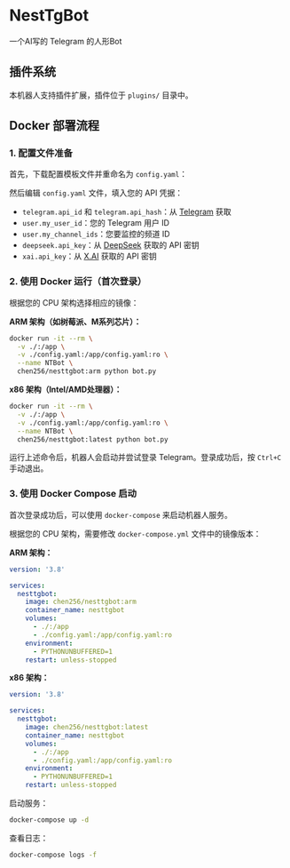 # NestTgBot

一个AI写的 Telegram 的人形Bot

## 插件系统

本机器人支持插件扩展，插件位于 `plugins/` 目录中。

## Docker 部署流程

### 1. 配置文件准备

首先，下载配置模板文件并重命名为 `config.yaml`：


然后编辑 `config.yaml` 文件，填入您的 API 凭据：

- `telegram.api_id` 和 `telegram.api_hash`：从 [Telegram](https://my.telegram.org/) 获取
- `user.my_user_id`：您的 Telegram 用户 ID
- `user.my_channel_ids`：您要监控的频道 ID
- `deepseek.api_key`：从 [DeepSeek](https://platform.deepseek.com/) 获取的 API 密钥
- `xai.api_key`：从 [X.AI](https://x.ai/) 获取的 API 密钥

### 2. 使用 Docker 运行（首次登录）

根据您的 CPU 架构选择相应的镜像：

**ARM 架构（如树莓派、M系列芯片）：**
```bash
docker run -it --rm \
  -v ./:/app \
  -v ./config.yaml:/app/config.yaml:ro \
  --name NTBot \
  chen256/nesttgbot:arm python bot.py
```

**x86 架构（Intel/AMD处理器）：**
```bash
docker run -it --rm \
  -v ./:/app \
  -v ./config.yaml:/app/config.yaml:ro \
  --name NTBot \
  chen256/nesttgbot:latest python bot.py
```

运行上述命令后，机器人会启动并尝试登录 Telegram。登录成功后，按 `Ctrl+C` 手动退出。

### 3. 使用 Docker Compose 启动

首次登录成功后，可以使用 `docker-compose` 来启动机器人服务。

根据您的 CPU 架构，需要修改 `docker-compose.yml` 文件中的镜像版本：

**ARM 架构：**
```yaml
version: '3.8'

services:
  nesttgbot:
    image: chen256/nesttgbot:arm
    container_name: nesttgbot
    volumes:
      - ./:/app
      - ./config.yaml:/app/config.yaml:ro
    environment:
      - PYTHONUNBUFFERED=1
    restart: unless-stopped
```

**x86 架构：**
```yaml
version: '3.8'

services:
  nesttgbot:
    image: chen256/nesttgbot:latest
    container_name: nesttgbot
    volumes:
      - ./:/app
      - ./config.yaml:/app/config.yaml:ro
    environment:
      - PYTHONUNBUFFERED=1
    restart: unless-stopped
```

启动服务：
```bash
docker-compose up -d
```

查看日志：
```bash
docker-compose logs -f
```


